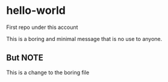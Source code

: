 # hello-world
First repo under this account

This is a boring and minimal message that is no use to anyone.

## But NOTE
This is a change to the boring file